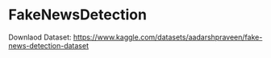 # FakeNewsDetection

Downlaod Dataset: https://www.kaggle.com/datasets/aadarshpraveen/fake-news-detection-dataset
